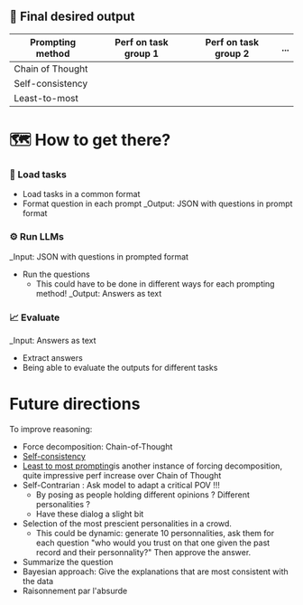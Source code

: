 ## 🎯 Final desired output

| Prompting method | Perf on task group 1 | Perf on task group 2 |  ... | 
| --- | --- | --- | --- |
| Chain of Thought | | | |
| Self-consistency | | | |
| Least-to-most | | | |


# 🗺 How to get there?

### 💾 Load tasks  
- Load tasks in a common format
- Format question in each prompt
_Output: JSON with questions in prompt format

### ⚙ Run LLMs
_Input: JSON with questions in prompted format  
- Run the questions
	- This could have to be done in different ways for each prompting method!
_Output: Answers as text

### 📈 Evaluate
_Input: Answers as text  
- Extract answers
- Being able to evaluate the outputs for different tasks



# Future directions
To improve reasoning:
- Force decomposition: Chain-of-Thought
- [Self-consistency](https://www.semanticscholar.org/reader/5f19ae1135a9500940978104ec15a5b8751bc7d2)
- [Least to most prompting](https://www.semanticscholar.org/reader/5437e8adab596d7294124c0e798708e050e25321)is another instance of forcing decomposition, quite impressive perf increase over Chain of Thought
- Self-Contrarian : Ask model to adapt a critical POV !!!
	- By posing as people holding different opinions ? Different personalities ?
	- Have these dialog a slight bit
- Selection of the most prescient personalities in a crowd.
	- This could be dynamic: generate 10 personnalities, ask them for each question "who would you trust on that one given the past record and their personnality?" Then approve the answer.
- Summarize the question
- Bayesian approach: Give the explanations that are most consistent with the data
- Raisonnement par l'absurde